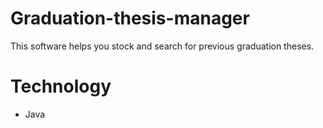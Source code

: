 # Graduation-thesis-manager
This software helps you stock and search for previous graduation theses.

# Technology
* Java
